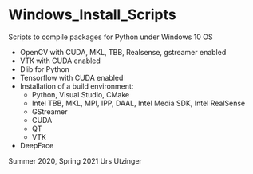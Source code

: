 # Windows_Install_Scripts
 
Scripts to compile packages for Python under Windows 10 OS

* OpenCV with CUDA, MKL, TBB, Realsense, gstreamer enabled
* VTK with CUDA enabled
* Dlib for Python
* Tensorflow with CUDA enabled
* Installation of a build environment: 
  * Python, Visual Studio, CMake
  * Intel TBB, MKL, MPI, IPP, DAAL, Intel Media SDK, Intel RealSense
  * GStreamer
  * CUDA
  * QT
  * VTK
* DeepFace

Summer 2020, Spring 2021
Urs Utzinger
